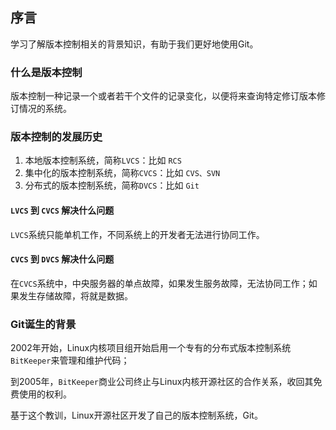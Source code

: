 ## 序言
学习了解版本控制相关的背景知识，有助于我们更好地使用Git。

### 什么是版本控制
版本控制一种记录一个或者若干个文件的记录变化，以便将来查询特定修订版本修订情况的系统。

### 版本控制的发展历史

1. 本地版本控制系统，简称`LVCS`：比如 `RCS`
2. 集中化的版本控制系统，简称`CVCS`：比如 `CVS、SVN`
3. 分布式的版本控制系统，简称`DVCS`：比如 `Git`

#### `LVCS` 到 `CVCS` 解决什么问题
`LVCS`系统只能单机工作，不同系统上的开发者无法进行协同工作。

#### `CVCS` 到 `DVCS` 解决什么问题
在`CVCS`系统中，中央服务器的单点故障，如果发生服务故障，无法协同工作；如果发生存储故障，将就是数据。

### Git诞生的背景
2002年开始，Linux内核项目组开始启用一个专有的分布式版本控制系统`BitKeeper`来管理和维护代码；

到2005年，`BitKeeper`商业公司终止与Linux内核开源社区的合作关系，收回其免费使用的权利。

基于这个教训，Linux开源社区开发了自己的版本控制系统，Git。